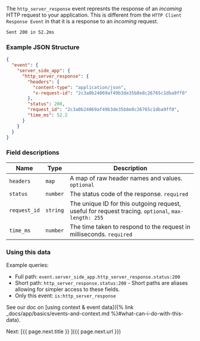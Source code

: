 The `http_server_response` event represnts the response of an _incoming_ HTTP request to your
application. This is different from the `HTTP Client Response Event` in that it is a
response to an _incoming_ request.

```
Sent 200 in 52.2ms
```

### Example JSON Structure

```json
{
  "event": {
    "server_side_app": {
      "http_server_response": {
        "headers": {
          "content-type": "application/json",
          "x-request-id": "2c3a0b24069af49b3de35b8e8c26765c1dba9ff0"
        },
        "status": 200,
        "request_id": "2c3a0b24069af49b3de35b8e8c26765c1dba9ff0",
        "time_ms": 52.2
      }
    }
  }
}
```


### Field descriptions

Name | Type | Description
-----|------|------------
`headers` | `map` | A map of raw header names and values. `optional`
`status` | `number` | The status code of the response. `required`
`request_id` | `string` | The unique ID for this outgoing request, useful for request tracing. `optional`, `max-length: 255`
`time_ms` | `number` | The time taken to respond to the request in milliseconds. `required`


### Using this data

Example queries:

* Full path: `event.server_side_app.http_server_response.status:200`
* Short path: `http_server_response.status:200` - Short paths are aliases allowing for simpler access to these fields.
* Only this event: `is:http_server_response`

See our doc on [using context & event data]({% link _docs/app/basics/events-and-context.md %}#what-can-i-do-with-this-data).


<div class="next">
  Next: [{{ page.next.title }} <i class="fa fa-arrow-circle-right" aria-hidden="true"></i>]({{ page.next.url }})
</div>